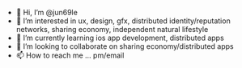 - 👋 Hi, I’m @jun69le
- 👀 I’m interested in ux, design, gfx, distributed identity/reputation networks, sharing economy, independent natural lifestyle
- 🌱 I’m currently learning ios app development, distributed apps
- 💞️ I’m looking to collaborate on sharing economy/distributed apps
- 📫 How to reach me ... pm/email

<!---
jun69le/jun69le is a ✨ special ✨ repository because its `README.md` (this file) appears on your GitHub profile.
You can click the Preview link to take a look at your changes.
--->
